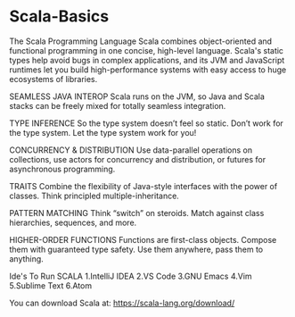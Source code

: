 # Scala-Basics

The Scala Programming Language
Scala combines object-oriented and functional programming in one concise, high-level language. Scala's static types help avoid bugs in complex applications, and its JVM and JavaScript runtimes let you build high-performance systems with easy access to huge ecosystems of libraries.

SEAMLESS JAVA INTEROP
Scala runs on the JVM, so Java and Scala stacks can be freely mixed for totally seamless integration.

TYPE INFERENCE
So the type system doesn’t feel so static. Don’t work for the type system. Let the type system work for you!

CONCURRENCY & DISTRIBUTION
Use data-parallel operations on collections, use actors for concurrency and distribution, or futures for asynchronous programming.

TRAITS
Combine the flexibility of Java-style interfaces with the power of classes. Think principled multiple-inheritance.

PATTERN MATCHING
Think “switch” on steroids. Match against class hierarchies, sequences, and more.

HIGHER-ORDER FUNCTIONS
Functions are first-class objects. Compose them with guaranteed type safety. Use them anywhere, pass them to anything.

Ide's To Run SCALA
1.IntelliJ IDEA
2.VS Code
3.GNU Emacs
4.Vim
5.Sublime Text
6.Atom

You can download Scala at:
https://scala-lang.org/download/
